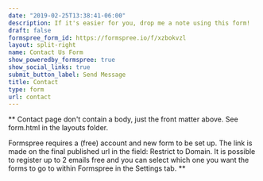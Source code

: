 ```yaml
---
date: "2019-02-25T13:38:41-06:00"
description: If it's easier for you, drop me a note using this form!
draft: false
formspree_form_id: https://formspree.io/f/xzbokvzl
layout: split-right
name: Contact Us Form
show_poweredby_formspree: true
show_social_links: true
submit_button_label: Send Message
title: Contact
type: form
url: contact
---
```


** Contact page don't contain a body, just the front matter above.
See form.html in the layouts folder.

Formspree requires a (free) account and new form to be set up. The link is made on the final published url in the field: Restrict to Domain. It is possible to register up to 2 emails free and you can select which one you want the forms to go to within Formspree in the Settings tab.
**
